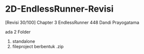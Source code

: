 # 2D-EndlessRunner-Revisi
 [Revisi 30/100] Chapter 3 EndlessRunner 
 448 Dandi Prayogatama

ada 2 Folder

1) standalone
2) fileproject berbentuk .zip
